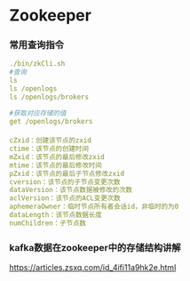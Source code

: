 # Zookeeper

### 常用查询指令

```yaml
./bin/zkCli.sh
#查询
ls
ls /openlogs
ls /openlogs/brokers 

#获取对应存储的值
get /openlogs/brokers 
```

#### 

```yaml
cZxid：创建该节点的zxid
ctime：该节点的创建时间
mZxid：该节点的最后修改zxid
mtime：该节点的最后修改时间
pZxid：该节点的最后子节点修改zxid
cversion：该节点的子节点变更次数
dataVersion：该节点数据被修改的次数
aclVersion：该节点的ACL变更次数
aphemeraOwner：临时节点所有者会话id，非临时的为0
dataLength：该节点数据长度
numChildren：子节点数
```

### kafka数据在zookeeper中的存储结构讲解

https://articles.zsxq.com/id_4ifi11a9hk2e.html

